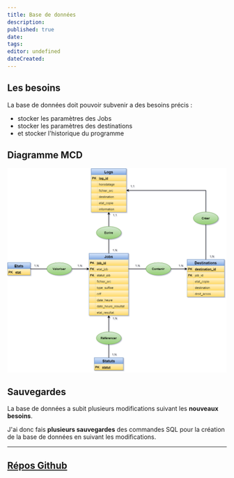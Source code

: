```yaml
---
title: Base de données
description: 
published: true
date: 
tags: 
editor: undefined
dateCreated:
---
```



## Les besoins

La base de données doit pouvoir subvenir a des besoins précis :

- stocker les paramètres des Jobs
- stocker les paramètres des destinations
- et stocker l'historique du programme

## Diagramme MCD
![MCD BDD.png](/img/vtomjob/MCD-BDD.png)

## Sauvegardes

La base de données a subit plusieurs modifications suivant les **nouveaux besoins**.

J'ai donc fais **plusieurs sauvegardes** des commandes SQL pour la création de la base de données en suivant les modifications.

---

## **[Répos Github](https://github.com/Thibault53/VTOMJOB)**
